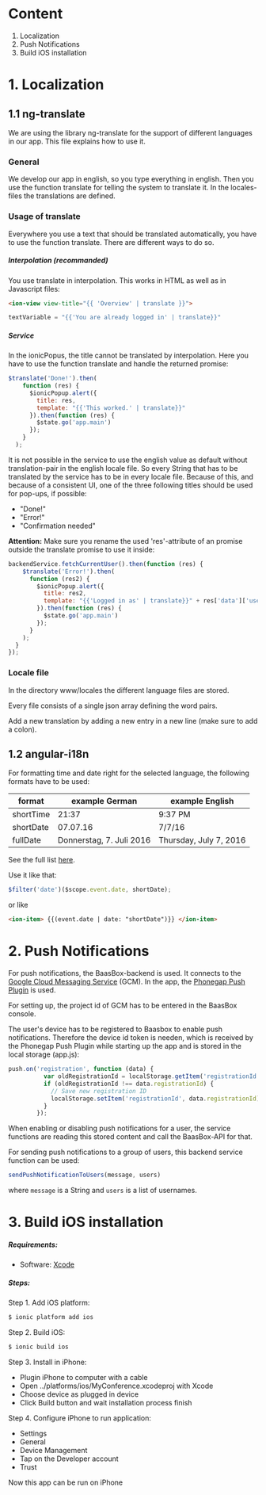 # Content
1. Localization
2. Push Notifications
3. Build iOS installation

# 1. Localization

## 1.1 ng-translate

We are using the library ng-translate for the support of different languages in our app. This file explains how to use it.

### General
We develop our app in english, so you type everything in english. Then you use the function translate for telling the system to translate it.
In the locales-files the translations are defined.

### Usage of translate

Everywhere you use a text that should be translated automatically, you have to use the function translate. There are different ways to do so.

##### Interpolation (recommanded)
You use translate in interpolation. This works in HTML as well as in Javascript files:
```html
<ion-view view-title="{{ 'Overview' | translate }}">
```
```javascript
textVariable = "{{'You are already logged in' | translate}}"
```
##### Service
In the ionicPopus, the title cannot be translated by interpolation. Here you have to use the function translate and handle the returned promise:
```javascript
$translate('Done!').then(
    function (res) {
      $ionicPopup.alert({
        title: res,
        template: "{{'This worked.' | translate}}"
      }).then(function (res) {
        $state.go('app.main')
      });
    }
  );
```
It is not possible in the service to use the english value as default without translation-pair in the english locale file. So every String that has to be
translated by the service has to be in every locale file. Because of this, and because of a consistent UI, one of the three following titles should be used
for pop-ups, if possible:
* "Done!"
* "Error!"
* "Confirmation needed"


**Attention:** Make sure you rename the used 'res'-attribute of an promise outside the translate promise to use it inside:
```javascript
backendService.fetchCurrentUser().then(function (res) {
    $translate('Error!').then(
      function (res2) {
        $ionicPopup.alert({
          title: res2,
          template: "{{'Logged in as' | translate}}" + res['data']['user'].name
        }).then(function (res) {
          $state.go('app.main')
        });
      }
    );
  }
});
```

### Locale file
In the directory www/locales the different language files are stored.

Every file consists of a single json array defining the word pairs.

Add a new translation by adding a new entry in a new line (make sure to add a colon).

## 1.2 angular-i18n

For formatting time and date right for the selected language, the following formats have to be used:

| format        | example German           | example English        |
| ------------- |--------------------------| -----------------------|
| shortTime     | 21:37                    | 9:37 PM                |
| shortDate     | 07.07.16                 | 7/7/16                 |
| fullDate      | Donnerstag, 7. Juli 2016 | Thursday, July 7, 2016 |
See the full list [here](https://docs.angularjs.org/api/ng/filter/date).

Use it like that:
```javascript
$filter('date')($scope.event.date, shortDate);
```
or like
```html
<ion-item> {{(event.date | date: "shortDate")}} </ion-item>
```
# 2. Push Notifications

For push notifications, the BaasBox-backend is used. It connects to the [Google Cloud Messaging Service](https://developers.google.com/cloud-messaging/) (GCM). In the app, the [Phonegap Push Plugin](https://github.com/phonegap/phonegap-plugin-push) is used.

For setting up, the project id of GCM has to be entered in the BaasBox console.

The user's device has to be registered to Baasbox to enable push notifications. Therefore the device id token is needen, which is received by the Phonegap Push Plugin while starting up the app and is stored in the local storage (app.js):
```javascript
push.on('registration', function (data) {
          var oldRegistrationId = localStorage.getItem('registrationId');
          if (oldRegistrationId !== data.registrationId) {
            // Save new registration ID
            localStorage.setItem('registrationId', data.registrationId);
          }
        });
```
When enabling or disabling push notifications for a user, the service functions are reading this stored content and call the BaasBox-API for that.

For sending push notifications to a group of users, this backend service function can be used:
```javascript
sendPushNotificationToUsers(message, users)
```
where `message` is a String and `users` is a list of usernames.

# 3. Build iOS installation

##### Requirements:

* Software: [Xcode](https://developer.apple.com/xcode/)

##### Steps:

Step 1. Add iOS platform:
```bash
$ ionic platform add ios
```

Step 2. Build iOS:
```bash
$ ionic build ios
```

Step 3. Install in iPhone:
* Plugin iPhone to computer with a cable
* Open ../platforms/ios/MyConference.xcodeproj with Xcode
* Choose device as plugged in device
* Click Build button and wait installation process finish

Step 4. Configure iPhone to run application:
* Settings
* General
* Device Management
* Tap on the Developer account
* Trust

Now this app can be run on iPhone